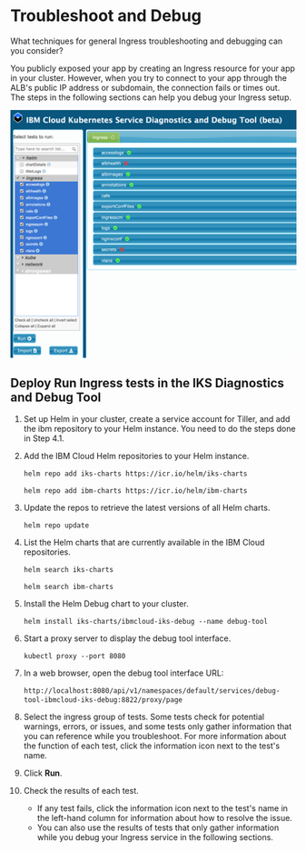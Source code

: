 # Troubleshoot and Debug

What techniques for general Ingress troubleshooting and debugging can you consider?

You publicly exposed your app by creating an Ingress resource for your app in your cluster. However, when you try to connect to your app through the ALB's public IP address or subdomain, the connection fails or times out. The steps in the following sections can help you debug your Ingress setup.

![](./images/monitor-debug.png)

## Deploy Run Ingress tests in the IKS Diagnostics and Debug Tool

1. Set up Helm in your cluster, create a service account for Tiller, and add the ibm repository to your Helm instance. You need to do the steps done in Step 4.1.

1. Add the IBM Cloud Helm repositories to your Helm instance.

    ```
    helm repo add iks-charts https://icr.io/helm/iks-charts
    ```
    ```
    helm repo add ibm-charts https://icr.io/helm/ibm-charts
    ```

1. Update the repos to retrieve the latest versions of all Helm charts.

    ```
    helm repo update
    ```

1. List the Helm charts that are currently available in the IBM Cloud repositories.

    ```
    helm search iks-charts
    ```
    ```
    helm search ibm-charts
    ```

1. Install the Helm Debug chart to your cluster.

    ```
    helm install iks-charts/ibmcloud-iks-debug --name debug-tool
    ```

1. Start a proxy server to display the debug tool interface.

    ```
    kubectl proxy --port 8080
    ```

1. In a web browser, open the debug tool interface URL:

    ```
    http://localhost:8080/api/v1/namespaces/default/services/debug-tool-ibmcloud-iks-debug:8822/proxy/page
    ```

1. Select the ingress group of tests. Some tests check for potential warnings, errors, or issues, and some tests only gather information that you can reference while you troubleshoot. For more information about the function of each test, click the information icon next to the test's name.

1. Click **Run**.

1. Check the results of each test.

    * If any test fails, click the information icon next to the test's name in the left-hand column for information about how to resolve the issue.
    * You can also use the results of tests that only gather information while you debug your Ingress service in the following sections.